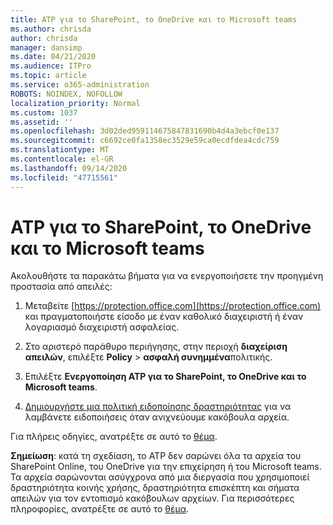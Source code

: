 ```yaml
---
title: ATP για το SharePoint, το OneDrive και το Microsoft teams
ms.author: chrisda
author: chrisda
manager: dansimp
ms.date: 04/21/2020
ms.audience: ITPro
ms.topic: article
ms.service: o365-administration
ROBOTS: NOINDEX, NOFOLLOW
localization_priority: Normal
ms.custom: 1037
ms.assetid: ''
ms.openlocfilehash: 3d02ded959114675847831690b4d4a3ebcf0e137
ms.sourcegitcommit: c6692ce0fa1358ec3529e59ca0ecdfdea4cdc759
ms.translationtype: MT
ms.contentlocale: el-GR
ms.lasthandoff: 09/14/2020
ms.locfileid: "47715561"
---
```

# <a name="atp-for-sharepoint-onedrive-and-microsoft-teams"></a>ATP για το SharePoint, το OneDrive και το Microsoft teams

Ακολουθήστε τα παρακάτω βήματα για να ενεργοποιήσετε την προηγμένη προστασία από απειλές:

1. Μεταβείτε [https://protection.office.com](https://protection.office.com) και πραγματοποιήστε είσοδο με έναν καθολικό διαχειριστή ή έναν λογαριασμό διαχειριστή ασφαλείας.

2. Στο αριστερό παράθυρο περιήγησης, στην περιοχή **διαχείριση απειλών**, επιλέξτε **Policy** \> **ασφαλή συνημμένα**πολιτικής.

3. Επιλέξτε **Ενεργοποίηση ATP για το SharePoint, το OneDrive και το Microsoft teams**.

4. [Δημιουργήστε μια πολιτική ειδοποίησης δραστηριότητας](https://docs.microsoft.com/microsoft-365/compliance/create-activity-alerts) για να λαμβάνετε ειδοποιήσεις όταν ανιχνεύουμε κακόβουλα αρχεία.

Για πλήρεις οδηγίες, ανατρέξτε σε αυτό το [θέμα](https://docs.microsoft.com/microsoft-365/security/office-365-security/turn-on-atp-for-spo-odb-and-teams).

**Σημείωση**: κατά τη σχεδίαση, το ATP δεν σαρώνει όλα τα αρχεία του SharePoint Online, του OneDrive για την επιχείρηση ή του Microsoft teams. Τα αρχεία σαρώνονται ασύγχρονα από μια διεργασία που χρησιμοποιεί δραστηριότητα κοινής χρήσης, δραστηριότητα επισκέπτη και σήματα απειλών για τον εντοπισμό κακόβουλων αρχείων. Για περισσότερες πληροφορίες, ανατρέξτε σε αυτό το [θέμα](https://docs.microsoft.com/microsoft-365/security/office-365-security/atp-for-spo-odb-and-teams).
